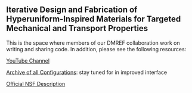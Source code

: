## Iterative Design and Fabrication of Hyperuniform-Inspired Materials for Targeted Mechanical and Transport Properties

This is the space where members of our DMREF collaboration work on writing and sharing code. In addition, please see the following resources:

[YouTube Channel](https://www.youtube.com/@DMREFnetworks)

[Archive of all Configurations](https://app.globus.org/file-manager?origin_id=c143ddca-ef0c-400e-82f7-741345c7e5a8&origin_path=%2F): stay tuned for in improved interface 

[Official NSF Description](https://www.nsf.gov/awardsearch/showAward?AWD_ID=2323341)
